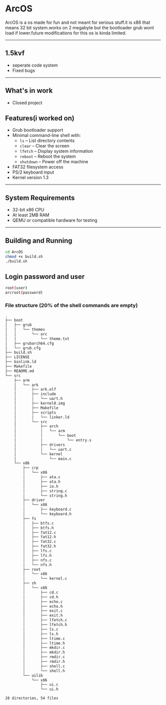 # ArcOS

ArcOS is a os made for fun and not meant for serious stuff.it is x86 that means 32 bit system.works on 2 megabyte but the bootloader grub wont load if lower.future modifications for this os is kinda limited.

---

## 1.5kvf

- seperate code system
- Fixed bugs

---
## What's in work
- Closed project

## Features(i worked on)

- Grub bootloader support
- Minimal command-line shell with:
  - `ls` – List directory contents
  - `clear` – Clear the screen
  - `lfetch` – Display system information
  - `reboot` – Reboot the system
  - `shutdown` – Power off the machine
- FAT32 filesystem access
- PS/2 keyboard input
- Kernel version 1.3

---

## System Requirements

- 32-bit x86 CPU
- At least 2MB RAM
- QEMU or compatible hardware for testing

---

## Building and Running

```bash
cd ArcOS
chmod +x build.sh
./build.sh
```
## Login password and user

```bash
root(user)
arcroot(password)
```
### File structure (20% of the shell commands are empty)
```bash
.
├── boot
│   ├── grub
│   │   └── themes
│   │       └── arc
│   │           └── theme.txt
│   ├── grubarch64.cfg
│   └── grub.cfg
├── build.sh
├── LICENSE
├── binlink.ld
├── Makefile
├── README.md
└── src
    ├── arm
    │   └── ark
    │       ├── ark.elf
    │       ├── include
    │       │   └── uart.h
    │       ├── kernel8.img
    │       ├── Makefile
    │       ├── scripts
    │       │   └── linker.ld
    │       └── src
    │           ├── arch
    │           │   └── arm
    │           │       └── boot
    │           │           └── entry.s
    │           ├── drivers
    │           │   └── uart.c
    │           └── kernel
    │               └── main.c
    └── x86
        ├── crp
        │   └── x86
        │       ├── ata.c
        │       ├── ata.h
        │       ├── io.h
        │       ├── string.c
        │       └── string.h
        ├── driver
        │   └── x86
        │       ├── keyboard.c
        │       └── keyboard.h
        ├── fs
        │   ├── btfs.c
        │   ├── btfs.h
        │   ├── fat12.c
        │   ├── fat12.h
        │   ├── fat32.c
        │   ├── fat32.h
        │   ├── lfs.c
        │   ├── lfs.h
        │   ├── nfs.c
        │   └── nfs.h
        ├── root
        │   └── x86
        │       └── kernel.c
        ├── sh
        │   └── x86
        │       ├── cd.c
        │       ├── cd.h
        │       ├── echo.c
        │       ├── echo.h
        │       ├── exit.c
        │       ├── exit.h
        │       ├── lfetch.c
        │       ├── lfetch.h
        │       ├── ls.c
        │       ├── ls.h
        │       ├── ltime.c
        │       ├── ltime.h
        │       ├── mkdir.c
        │       ├── mkdir.h
        │       ├── rmdir.c
        │       ├── rmdir.h
        │       ├── shell.c
        │       └── shell.h
        └── uilib
            └── x86
                ├── ui.c
                └── ui.h

28 directories, 54 files

```

